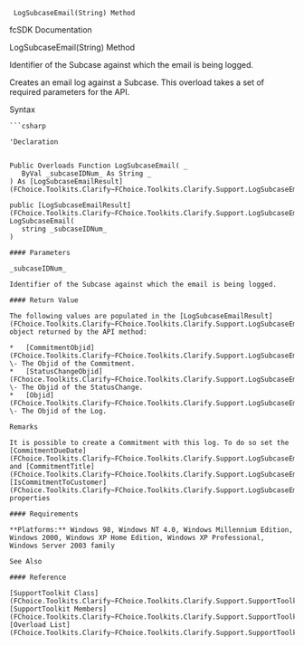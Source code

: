﻿     LogSubcaseEmail(String) Method                                                   

fcSDK Documentation

LogSubcaseEmail(String) Method

Identifier of the Subcase against which the email is being logged.

Creates an email log against a Subcase. This overload takes a set of required parameters for the API.

Syntax

```vbnet
```csharp

'Declaration
 

Public Overloads Function LogSubcaseEmail( _
   ByVal _subcaseIDNum_ As String _
) As [LogSubcaseEmailResult](FChoice.Toolkits.Clarify~FChoice.Toolkits.Clarify.Support.LogSubcaseEmailResult.md)

public [LogSubcaseEmailResult](FChoice.Toolkits.Clarify~FChoice.Toolkits.Clarify.Support.LogSubcaseEmailResult.md) LogSubcaseEmail( 
   string _subcaseIDNum_
)

#### Parameters

_subcaseIDNum_

Identifier of the Subcase against which the email is being logged.

#### Return Value

The following values are populated in the [LogSubcaseEmailResult](FChoice.Toolkits.Clarify~FChoice.Toolkits.Clarify.Support.LogSubcaseEmailResult.md) object returned by the API method:

*   [CommitmentObjid](FChoice.Toolkits.Clarify~FChoice.Toolkits.Clarify.Support.LogSubcaseEmailResult~CommitmentObjid.md) \- The Objid of the Commitment.
*   [StatusChangeObjid](FChoice.Toolkits.Clarify~FChoice.Toolkits.Clarify.Support.LogSubcaseEmailResult~StatusChangeObjid.md) \- The Objid of the StatusChange.
*   [Objid](FChoice.Toolkits.Clarify~FChoice.Toolkits.Clarify.Support.LogSubcaseEmailResult~Objid.md) \- The Objid of the Log.

Remarks

It is possible to create a Commitment with this log. To do so set the [CommitmentDueDate](FChoice.Toolkits.Clarify~FChoice.Toolkits.Clarify.Support.LogSubcaseEmailSetup~CommitmentDueDate.md) and [CommitmentTitle](FChoice.Toolkits.Clarify~FChoice.Toolkits.Clarify.Support.LogSubcaseEmailSetup~CommitmentTitle.md) and [IsCommitmentToCustomer](FChoice.Toolkits.Clarify~FChoice.Toolkits.Clarify.Support.LogSubcaseEmailSetup~IsCommitmentToCustomer.md) properties

#### Requirements

**Platforms:** Windows 98, Windows NT 4.0, Windows Millennium Edition, Windows 2000, Windows XP Home Edition, Windows XP Professional, Windows Server 2003 family

See Also

#### Reference

[SupportToolkit Class](FChoice.Toolkits.Clarify~FChoice.Toolkits.Clarify.Support.SupportToolkit.md)  
[SupportToolkit Members](FChoice.Toolkits.Clarify~FChoice.Toolkits.Clarify.Support.SupportToolkit_members.md)  
[Overload List](FChoice.Toolkits.Clarify~FChoice.Toolkits.Clarify.Support.SupportToolkit~LogSubcaseEmail.md)